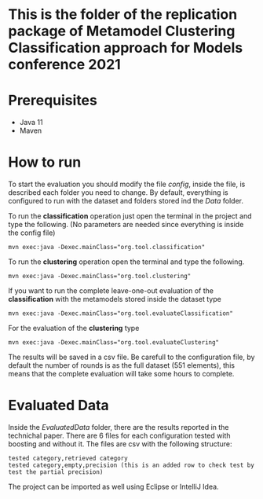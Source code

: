 # This is the folder of the replication package of Metamodel Clustering Classification approach for Models conference 2021

# Prerequisites
  * Java 11
  * Maven

# How to run

To start the evaluation you should modify the file *config*, inside the file, is described each folder you need to change.
By default, everything is configured to run with the dataset and folders stored ind the *Data* folder.

To run the **classification** operation just open the terminal in the project and type the following. (No parameters are needed since everything is inside the config file)
```
mvn exec:java -Dexec.mainClass="org.tool.classification"
```

To run the **clustering** operation open the terminal and type the following.
```
mvn exec:java -Dexec.mainClass="org.tool.clustering"
```

If you want to run the complete leave-one-out evaluation of the **classification** with the metamodels stored inside the dataset type
```
mvn exec:java -Dexec.mainClass="org.tool.evaluateClassification"
```

For the evaluation of the **clustering** type
```
mvn exec:java -Dexec.mainClass="org.tool.evaluateClustering"
```
The results will be saved in a csv file.
Be carefull to the configuration file, by default the number of rounds is as the full dataset (551 elements), this means that the complete evaluation will take some hours to complete. 

# Evaluated Data

Inside the *EvaluatedData* folder, there are the results reported in the technichal paper.
There are 6 files for each configuration tested with boosting and without it.
The files are csv with the following structure:
```
tested category,retrieved category
tested category,empty,precision (this is an added row to check test by test the partial precision)
```

The project can be imported as well using Eclipse or IntelliJ Idea.

